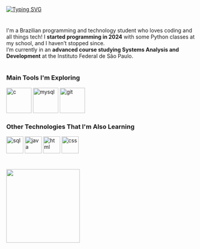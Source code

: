 [![Typing SVG](https://readme-typing-svg.demolab.com?font=Fira+Code&pause=1000&color=F7F7F7&width=435&lines=Hey%2C+my+name+is+Paulo+Adriani!+%F0%9F%91%8B;Welcome+to+my+profile!+)](https://git.io/typing-svg)

#

I'm a Brazilian programming and technology student who loves coding and all things tech! I <strong>started programming in 2024</strong> with some Python classes at my school, and I haven’t stopped since.
<br>
I’m currently in an <strong>advanced course studying Systems Analysis and Development</strong> at the Instituto Federal de São Paulo.

#

### Main Tools I'm Exploring

<div>
  <img height="67em" alt="c" src="https://upload.wikimedia.org/wikipedia/commons/1/18/C_Programming_Language.svg">
  <img height="67em" alt="mysql" src="https://cdn.jsdelivr.net/gh/devicons/devicon@latest/icons/mysql/mysql-original.svg">
  <img height="67em" alt="git" src="https://cdn.jsdelivr.net/gh/devicons/devicon@latest/icons/git/git-original.svg" />
</div>

### Other Technologies That I'm Also Learning

<div>
  <img height="45em" alt="sql "src="https://github.com/user-attachments/assets/dbfe9fce-8cdb-4d8c-826c-8ce151b04d8d">
  <img height="45em" alt="java" src="https://cdn.jsdelivr.net/gh/devicons/devicon@latest/icons/java/java-original.svg">
  <img height="45em" alt="html" src="https://cdn.jsdelivr.net/gh/devicons/devicon@latest/icons/html5/html5-original.svg">
  <img height="45em" alt="css" src="https://cdn.jsdelivr.net/gh/devicons/devicon@latest/icons/css3/css3-original.svg">
</div>

#

<div>
  <a href="https://github.com/pauloAdriani01">
  <img height="195em" src="https://github-readme-stats.vercel.app/api/top-langs/?username=pauloAdriani01&langs_count=8&layout=donut&theme=radical">
  </a>
</div>

#
